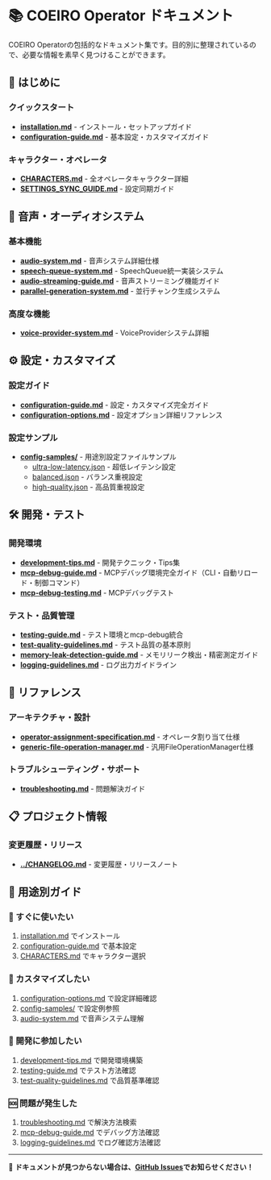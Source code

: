 # 📚 COEIRO Operator ドキュメント

COEIRO Operatorの包括的なドキュメント集です。目的別に整理されているので、必要な情報を素早く見つけることができます。

## 🚀 はじめに

### クイックスタート
- **[installation.md](installation.md)** - インストール・セットアップガイド
- **[configuration-guide.md](configuration-guide.md)** - 基本設定・カスタマイズガイド

### キャラクター・オペレータ
- **[CHARACTERS.md](CHARACTERS.md)** - 全オペレータキャラクター詳細
- **[SETTINGS_SYNC_GUIDE.md](SETTINGS_SYNC_GUIDE.md)** - 設定同期ガイド

## 🎵 音声・オーディオシステム

### 基本機能
- **[audio-system.md](audio-system.md)** - 音声システム詳細仕様
- **[speech-queue-system.md](speech-queue-system.md)** - SpeechQueue統一実装システム
- **[audio-streaming-guide.md](audio-streaming-guide.md)** - 音声ストリーミング機能ガイド
- **[parallel-generation-system.md](parallel-generation-system.md)** - 並行チャンク生成システム

### 高度な機能
- **[voice-provider-system.md](voice-provider-system.md)** - VoiceProviderシステム詳細

## ⚙️ 設定・カスタマイズ

### 設定ガイド
- **[configuration-guide.md](configuration-guide.md)** - 設定・カスタマイズ完全ガイド
- **[configuration-options.md](configuration-options.md)** - 設定オプション詳細リファレンス

### 設定サンプル
- **[config-samples/](config-samples/)** - 用途別設定ファイルサンプル
  - [ultra-low-latency.json](config-samples/ultra-low-latency.json) - 超低レイテンシ設定
  - [balanced.json](config-samples/balanced.json) - バランス重視設定
  - [high-quality.json](config-samples/high-quality.json) - 高品質重視設定

## 🛠️ 開発・テスト

### 開発環境
- **[development-tips.md](development-tips.md)** - 開発テクニック・Tips集
- **[mcp-debug-guide.md](mcp-debug-guide.md)** - MCPデバッグ環境完全ガイド（CLI・自動リロード・制御コマンド）
- **[mcp-debug-testing.md](mcp-debug-testing.md)** - MCPデバッグテスト

### テスト・品質管理
- **[testing-guide.md](testing-guide.md)** - テスト環境とmcp-debug統合
- **[test-quality-guidelines.md](test-quality-guidelines.md)** - テスト品質の基本原則
- **[memory-leak-detection-guide.md](memory-leak-detection-guide.md)** - メモリリーク検出・精密測定ガイド
- **[logging-guidelines.md](logging-guidelines.md)** - ログ出力ガイドライン

## 📖 リファレンス

### アーキテクチャ・設計
- **[operator-assignment-specification.md](operator-assignment-specification.md)** - オペレータ割り当て仕様
- **[generic-file-operation-manager.md](generic-file-operation-manager.md)** - 汎用FileOperationManager<T>仕様

### トラブルシューティング・サポート
- **[troubleshooting.md](troubleshooting.md)** - 問題解決ガイド

## 📋 プロジェクト情報

### 変更履歴・リリース
- **[../CHANGELOG.md](../CHANGELOG.md)** - 変更履歴・リリースノート

## 🎯 用途別ガイド

### 🏃 すぐに使いたい
1. [installation.md](installation.md) でインストール
2. [configuration-guide.md](configuration-guide.md) で基本設定
3. [CHARACTERS.md](CHARACTERS.md) でキャラクター選択

### 🔧 カスタマイズしたい
1. [configuration-options.md](configuration-options.md) で設定詳細確認
2. [config-samples/](config-samples/) で設定例参照
3. [audio-system.md](audio-system.md) で音声システム理解

### 🚀 開発に参加したい
1. [development-tips.md](development-tips.md) で開発環境構築
2. [testing-guide.md](testing-guide.md) でテスト方法確認
3. [test-quality-guidelines.md](test-quality-guidelines.md) で品質基準確認

### 🆘 問題が発生した
1. [troubleshooting.md](troubleshooting.md) で解決方法検索
2. [mcp-debug-guide.md](mcp-debug-guide.md) でデバッグ方法確認
3. [logging-guidelines.md](logging-guidelines.md) でログ確認方法確認

---

📝 **ドキュメントが見つからない場合は、[GitHub Issues](https://github.com/otolab/coeiro-operator/issues)でお知らせください！**